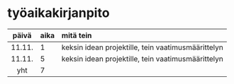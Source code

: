 # työaikakirjanpito

| päivä | aika | mitä tein  |
| :----:|:-----| :-----|
| 11.11. | 1    | keksin idean projektille, tein vaatimusmäärittelyn |
| 11.11. | 5    | keksin idean projektille, tein vaatimusmäärittelyn |
| yht   | 7   | | 
